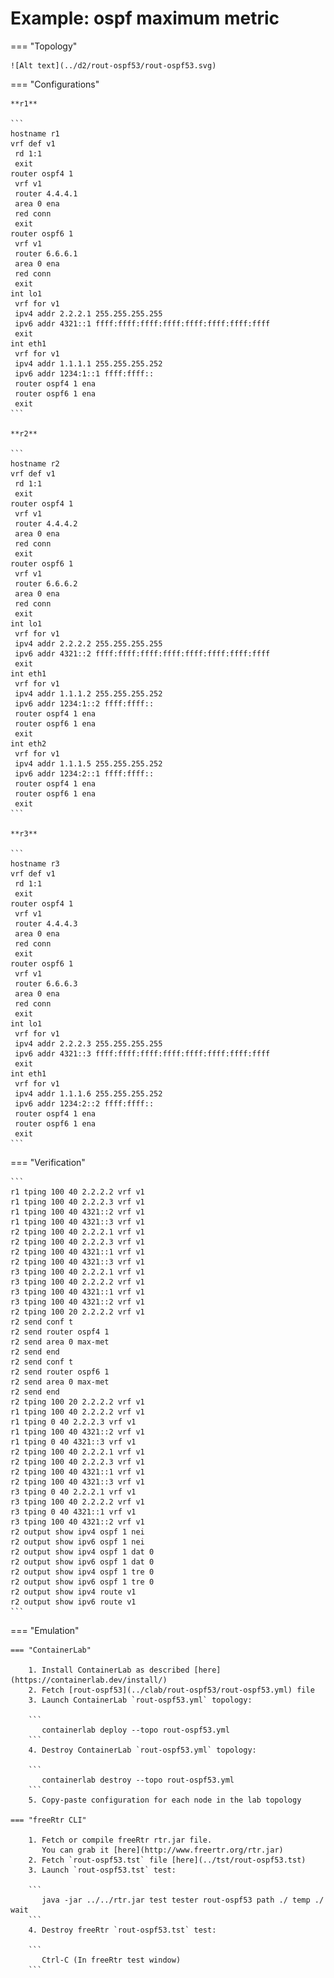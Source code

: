 # Example: ospf maximum metric

=== "Topology"

    ![Alt text](../d2/rout-ospf53/rout-ospf53.svg)

=== "Configurations"

    **r1**

    ```
    hostname r1
    vrf def v1
     rd 1:1
     exit
    router ospf4 1
     vrf v1
     router 4.4.4.1
     area 0 ena
     red conn
     exit
    router ospf6 1
     vrf v1
     router 6.6.6.1
     area 0 ena
     red conn
     exit
    int lo1
     vrf for v1
     ipv4 addr 2.2.2.1 255.255.255.255
     ipv6 addr 4321::1 ffff:ffff:ffff:ffff:ffff:ffff:ffff:ffff
     exit
    int eth1
     vrf for v1
     ipv4 addr 1.1.1.1 255.255.255.252
     ipv6 addr 1234:1::1 ffff:ffff::
     router ospf4 1 ena
     router ospf6 1 ena
     exit
    ```

    **r2**

    ```
    hostname r2
    vrf def v1
     rd 1:1
     exit
    router ospf4 1
     vrf v1
     router 4.4.4.2
     area 0 ena
     red conn
     exit
    router ospf6 1
     vrf v1
     router 6.6.6.2
     area 0 ena
     red conn
     exit
    int lo1
     vrf for v1
     ipv4 addr 2.2.2.2 255.255.255.255
     ipv6 addr 4321::2 ffff:ffff:ffff:ffff:ffff:ffff:ffff:ffff
     exit
    int eth1
     vrf for v1
     ipv4 addr 1.1.1.2 255.255.255.252
     ipv6 addr 1234:1::2 ffff:ffff::
     router ospf4 1 ena
     router ospf6 1 ena
     exit
    int eth2
     vrf for v1
     ipv4 addr 1.1.1.5 255.255.255.252
     ipv6 addr 1234:2::1 ffff:ffff::
     router ospf4 1 ena
     router ospf6 1 ena
     exit
    ```

    **r3**

    ```
    hostname r3
    vrf def v1
     rd 1:1
     exit
    router ospf4 1
     vrf v1
     router 4.4.4.3
     area 0 ena
     red conn
     exit
    router ospf6 1
     vrf v1
     router 6.6.6.3
     area 0 ena
     red conn
     exit
    int lo1
     vrf for v1
     ipv4 addr 2.2.2.3 255.255.255.255
     ipv6 addr 4321::3 ffff:ffff:ffff:ffff:ffff:ffff:ffff:ffff
     exit
    int eth1
     vrf for v1
     ipv4 addr 1.1.1.6 255.255.255.252
     ipv6 addr 1234:2::2 ffff:ffff::
     router ospf4 1 ena
     router ospf6 1 ena
     exit
    ```

=== "Verification"

    ```
    r1 tping 100 40 2.2.2.2 vrf v1
    r1 tping 100 40 2.2.2.3 vrf v1
    r1 tping 100 40 4321::2 vrf v1
    r1 tping 100 40 4321::3 vrf v1
    r2 tping 100 40 2.2.2.1 vrf v1
    r2 tping 100 40 2.2.2.3 vrf v1
    r2 tping 100 40 4321::1 vrf v1
    r2 tping 100 40 4321::3 vrf v1
    r3 tping 100 40 2.2.2.1 vrf v1
    r3 tping 100 40 2.2.2.2 vrf v1
    r3 tping 100 40 4321::1 vrf v1
    r3 tping 100 40 4321::2 vrf v1
    r2 tping 100 20 2.2.2.2 vrf v1
    r2 send conf t
    r2 send router ospf4 1
    r2 send area 0 max-met
    r2 send end
    r2 send conf t
    r2 send router ospf6 1
    r2 send area 0 max-met
    r2 send end
    r2 tping 100 20 2.2.2.2 vrf v1
    r1 tping 100 40 2.2.2.2 vrf v1
    r1 tping 0 40 2.2.2.3 vrf v1
    r1 tping 100 40 4321::2 vrf v1
    r1 tping 0 40 4321::3 vrf v1
    r2 tping 100 40 2.2.2.1 vrf v1
    r2 tping 100 40 2.2.2.3 vrf v1
    r2 tping 100 40 4321::1 vrf v1
    r2 tping 100 40 4321::3 vrf v1
    r3 tping 0 40 2.2.2.1 vrf v1
    r3 tping 100 40 2.2.2.2 vrf v1
    r3 tping 0 40 4321::1 vrf v1
    r3 tping 100 40 4321::2 vrf v1
    r2 output show ipv4 ospf 1 nei
    r2 output show ipv6 ospf 1 nei
    r2 output show ipv4 ospf 1 dat 0
    r2 output show ipv6 ospf 1 dat 0
    r2 output show ipv4 ospf 1 tre 0
    r2 output show ipv6 ospf 1 tre 0
    r2 output show ipv4 route v1
    r2 output show ipv6 route v1
    ```

=== "Emulation"

    === "ContainerLab"

        1. Install ContainerLab as described [here](https://containerlab.dev/install/)  
        2. Fetch [rout-ospf53](../clab/rout-ospf53/rout-ospf53.yml) file  
        3. Launch ContainerLab `rout-ospf53.yml` topology:  

        ```
           containerlab deploy --topo rout-ospf53.yml  
        ```
        4. Destroy ContainerLab `rout-ospf53.yml` topology:  

        ```
           containerlab destroy --topo rout-ospf53.yml  
        ```
        5. Copy-paste configuration for each node in the lab topology

    === "freeRtr CLI"

        1. Fetch or compile freeRtr rtr.jar file.  
           You can grab it [here](http://www.freertr.org/rtr.jar)  
        2. Fetch `rout-ospf53.tst` file [here](../tst/rout-ospf53.tst)  
        3. Launch `rout-ospf53.tst` test:  

        ```
           java -jar ../../rtr.jar test tester rout-ospf53 path ./ temp ./ wait
        ```
        4. Destroy freeRtr `rout-ospf53.tst` test:  

        ```
           Ctrl-C (In freeRtr test window)
        ```

